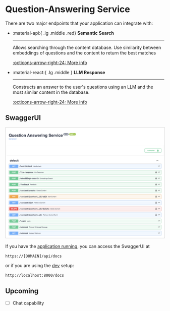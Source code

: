 # Question-Answering Service

There are two major endpoints that your application can integrate with:


<div class="grid cards" markdown>

-   :material-api:{ .lg .middle .red} __Semantic Search__

    ---

    Allows searching through the content database. Use similarity between
    embeddings of questions and the content to return the best matches

    [:octicons-arrow-right-24: More info](./semantic-search.md)

-   :material-react:{ .lg .middle } __LLM Response__

    ---

    Constructs an answer to the user's questions using an LLM and the most similar
    content in the database.

    [:octicons-arrow-right-24: More info](./llm-response.md)

</div>

## SwaggerUI

<img src="./swagger-ui-screenshot.png" alt="swagger-ui-screenshot" style="border: 1px solid  lightgray;">

If you have the [application running](../../deployment/quick-setup.md), you can access
the SwaggerUI at


    https://[DOMAIN]/api/docs

or if you are using the [dev](../../develop/setup.md) setup:

    http://localhost:8000/docs




## Upcoming

- [ ] Chat capability
